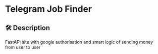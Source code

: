 # Telegram Job Finder

## 🛠️ Description
FastAPI site with google authorisation and smart logic of sending money from user to user